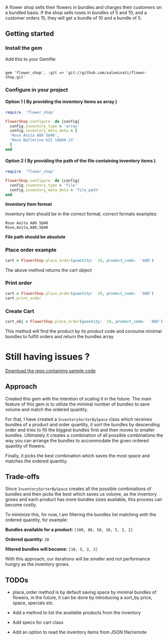    
  

A flower shop sells their flowers in bundles and charges their customers on a bundled basis. If the shop sells roses in bundles of 5 and 10, and a customer orders 15, they will get a bundle of 10 and a bundle of 5.

  

## Getting started

### Install the gem

  

Add this to your Gemfile

```

gem 'flower_shop', :git => 'git://github.com/saluminati/flower-shop.git'

```

### Configure in your project

#### Option 1 ( By providing the inventory items as array )

  
  

```ruby
require  'flower_shop'

FlowerShop.configure  do |config|
  config.inventory_type = 'array'
  config.inventory_meta_deta = [
  'Rose Anita A80 5@40',
  'Rose Ballerina b22 10@40.33'
  ]
end
```

  

#### Option 2 ( By providing the path of the file containing inventory items )

  
  

```ruby
require  'flower_shop'

FlowerShop.configure  do |config|
  config.inventory_type = 'file'
  config.inventory_meta_deta = 'file_path'
end
```

**Inventory Item format**

  

Inventory item should be in the correct format, correct formats examples:

```
Rose Anita A80 5@40
Rose,Anita,A80,5@40

```

**File path should be absolute**

  
  

### Place order example

```ruby
cart = FlowerShop.place_order(quantity:  10, product_code:  'A80')
```

The above method returns the cart object


### Print order
```ruby
cart = FlowerShop.place_order(quantity:  10, product_code:  'A80')
cart.print_order
```

### Create Cart
```ruby
cart_obj = FlowerShop.place_order(quantity:  10, product_code:  'A80').create_cart
```


This method will find the product by its product code and consume minimal bundles to fulfill orders and return the bundles array

  

# Still having issues ?

[Download the repo containing sample code](https://github.com/saluminati/flower_shop_sample_code)

  

## Approach

Created this gem with the intention of scaling it in the future. The main feature of this gem is to utilize the minimal number of bundles to save volume and match the ordered quantity.

  

For that, I have created a ``InventorySorterBySpace`` class which receives bundles of a product and order quantity, it sort the bundles by descending order and tries to fill the biggest bundles first and then moves to smaller bundles. Ultimately it creates a combination of all possible combinations the way you can arrange the bundles to accommodate the given ordered quantity of flowers.

  

Finally, it picks the best combination which saves the most space and matches the ordered quantity.

  

## Trade-offs

Since ``InventorySorterBySpace`` creates all the possible combinations of bundles and then picks the best which saves us volume, as the inventory grows and each product has more bundles sizes available, this process can become costly.

  

To minimize this, for now, I am filtering the bundles list matching with the ordered quantity, for example:

**Bundles available for a product:**  ``[100, 80, 50, 10, 5, 3, 2]``

**Ordered quantity:**  ``20``

**filtered bundles will become:**  ``[10, 5, 3, 2]``

  
With this approach, our iterations will be smaller and not performance hungry as the inventory grows.


## TODOs

- place_order method is by default saving space by minimal bundles of flowers, in the future, it can be done by introducing a sort_by price, space, specials etc.

- Add a method to list the available products from the inventory

- Add specs for cart class

- Add an option to read the inventory items from JSON file/remote
